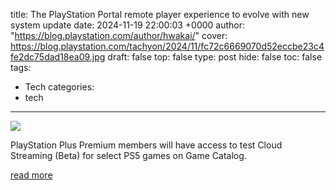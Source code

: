 title: The PlayStation Portal remote player experience to evolve with new system update
date: 2024-11-19 22:00:03 +0000
author: "https://blog.playstation.com/author/hwakai/"
cover: https://blog.playstation.com/tachyon/2024/11/fc72c6669070d52eccbe23c4fe2dc75dad18ea09.jpg
draft: false
top: false
type: post
hide: false
toc: false
tags:
  - Tech
categories:
  - tech
---

![](https://blog.playstation.com/tachyon/2024/11/fc72c6669070d52eccbe23c4fe2dc75dad18ea09.jpg)

PlayStation Plus Premium members will have access to test Cloud Streaming (Beta) for select PS5 games on Game Catalog.

[read more](https://blog.playstation.com/2024/11/19/the-playstation-portal-remote-player-experience-to-evolve-with-new-system-update/)
